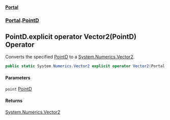 #### [Portal](index.md 'index')
### [Portal](Portal.md 'Portal').[PointD](PointD.md 'Portal.PointD')

## PointD.explicit operator Vector2(PointD) Operator

Converts the specified [PointD](PointD.md 'Portal.PointD') to a [System.Numerics.Vector2](https://docs.microsoft.com/en-us/dotnet/api/System.Numerics.Vector2 'System.Numerics.Vector2').

```csharp
public static System.Numerics.Vector2 explicit operator Vector2(Portal.PointD point);
```
#### Parameters

<a name='Portal.PointD.op_ExplicitSystem.Numerics.Vector2(Portal.PointD).point'></a>

`point` [PointD](PointD.md 'Portal.PointD')

#### Returns
[System.Numerics.Vector2](https://docs.microsoft.com/en-us/dotnet/api/System.Numerics.Vector2 'System.Numerics.Vector2')